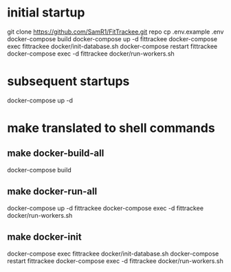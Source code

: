 # initial startup
git clone https://github.com/SamR1/FitTrackee.git repo
cp .env.example .env
docker-compose build
docker-compose up -d fittrackee
docker-compose exec fittrackee docker/init-database.sh
docker-compose restart fittrackee
docker-compose exec -d fittrackee docker/run-workers.sh

# subsequent startups
docker-compose up -d

# make translated to shell commands
## make docker-build-all
docker-compose build

## make docker-run-all
docker-compose up -d fittrackee
docker-compose exec -d fittrackee docker/run-workers.sh

## make docker-init
docker-compose exec fittrackee docker/init-database.sh
docker-compose restart fittrackee
docker-compose exec -d fittrackee docker/run-workers.sh